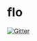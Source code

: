 # flo

[![Gitter](https://badges.gitter.im/tusharmath/flo.svg)](https://gitter.im/tusharmath/flo?utm_source=badge&utm_medium=badge&utm_campaign=pr-badge&utm_content=badge)